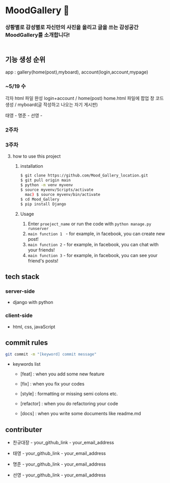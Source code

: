 # MoodGallery 🖤


### 상황별로 감성별로 자신만의 사진을 올리고 글을 쓰는 감성공간 MoodGallery를 소개합니다! <br><br>



## 기능 생성 순위 
   app : gallery(home(post),myboard), account(login,account,mypage)

   ### ~5/19 수
   각자 html 파일 완성
   login+account / home(post) home.html 파일에 팝업 창 코드 생성 / myboard(글 작성하고 나오는 자기 게시판) 

   태영 -
   명준 -
   선영 -

   ### 2주차


   ### 3주차 





3. how to use this project

   1. installation

      ``` bash
      $ git clone https://github.com/Mood_Gallery_location.git
      $ git pull origin main
      $ python -m venv myvenv
      $ source myvenv/Scripts/activate
      	mac) $ source myvenv/bin/activate
      $ cd Mood_Gallery
      $ pip install Django
      ```

   2. Usage

      1. Enter `proeject_name` or run the code with `python manage.py runserver`
      2. `main function 1 ` - for example, in facebook, you can create new post!
      3. `main function 2` - for example, in facebook, you can chat with your friends!
      4. `main function 3` - for example, in facebook, you can see your friend's posts!



## tech stack

### server-side

- django with python

### client-side

- html, css, javaScript

  

## commit rules

```bash
git commit -m "[keyword] commit message"
```

- keywords list

  - [feat] : when you add some new feature

  - [fix] : when you fix your codes

  - [style] : formatting or missing semi colons etc.

  - [refactor] : when you do refactoring your code

  - [docs] : when you write some documents like readme.md

    

## contributer

- 찬규대장 - your_github_link - your_email_address

- 태영 - your_github_link - your_email_address

- 명준 - your_github_link - your_email_address

- 선영 - your_github_link - your_email_address

  


